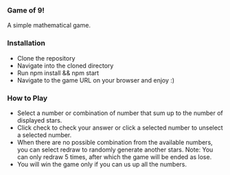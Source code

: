 ### Game of 9!

A simple mathematical game.

### Installation

- Clone the repository
- Navigate into the cloned directory
- Run npm install && npm start
- Navigate to the game URL on your browser and enjoy :)

### How to Play

- Select a number or combination of number that sum up to the number of displayed stars.
- Click check to check your answer or click a selected number to unselect a selected number.
- When there are no possible combination from the available numbers, you can select redraw to randomly generate
  another stars. Note: You can only redraw 5 times, after which the game will be ended as lose.
- You will win the game only if you can us up all the numbers.
